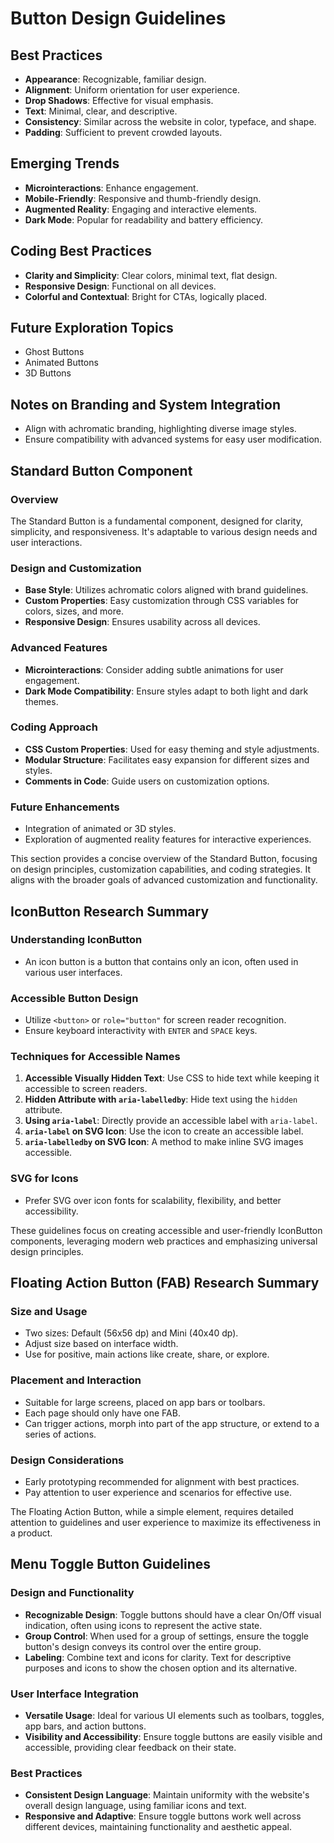 # Button Design Guidelines

## Best Practices
- **Appearance**: Recognizable, familiar design.
- **Alignment**: Uniform orientation for user experience.
- **Drop Shadows**: Effective for visual emphasis.
- **Text**: Minimal, clear, and descriptive.
- **Consistency**: Similar across the website in color, typeface, and shape.
- **Padding**: Sufficient to prevent crowded layouts.

## Emerging Trends
- **Microinteractions**: Enhance engagement.
- **Mobile-Friendly**: Responsive and thumb-friendly design.
- **Augmented Reality**: Engaging and interactive elements.
- **Dark Mode**: Popular for readability and battery efficiency.

## Coding Best Practices
- **Clarity and Simplicity**: Clear colors, minimal text, flat design.
- **Responsive Design**: Functional on all devices.
- **Colorful and Contextual**: Bright for CTAs, logically placed.

## Future Exploration Topics
- Ghost Buttons
- Animated Buttons
- 3D Buttons

## Notes on Branding and System Integration
- Align with achromatic branding, highlighting diverse image styles.
- Ensure compatibility with advanced systems for easy user modification.

## Standard Button Component

### Overview
The Standard Button is a fundamental component, designed for clarity, simplicity, and responsiveness. It's adaptable to various design needs and user interactions.

### Design and Customization
- **Base Style**: Utilizes achromatic colors aligned with brand guidelines.
- **Custom Properties**: Easy customization through CSS variables for colors, sizes, and more.
- **Responsive Design**: Ensures usability across all devices.

### Advanced Features
- **Microinteractions**: Consider adding subtle animations for user engagement.
- **Dark Mode Compatibility**: Ensure styles adapt to both light and dark themes.

### Coding Approach
- **CSS Custom Properties**: Used for easy theming and style adjustments.
- **Modular Structure**: Facilitates easy expansion for different sizes and styles.
- **Comments in Code**: Guide users on customization options.

### Future Enhancements
- Integration of animated or 3D styles.
- Exploration of augmented reality features for interactive experiences.

This section provides a concise overview of the Standard Button, focusing on design principles, customization capabilities, and coding strategies. It aligns with the broader goals of advanced customization and functionality.

## IconButton Research Summary

### Understanding IconButton
- An icon button is a button that contains only an icon, often used in various user interfaces.

### Accessible Button Design
- Utilize `<button>` or `role="button"` for screen reader recognition.
- Ensure keyboard interactivity with `ENTER` and `SPACE` keys.

### Techniques for Accessible Names
1. **Accessible Visually Hidden Text**: Use CSS to hide text while keeping it accessible to screen readers.
2. **Hidden Attribute with `aria-labelledby`**: Hide text using the `hidden` attribute.
3. **Using `aria-label`**: Directly provide an accessible label with `aria-label`.
4. **`aria-label` on SVG Icon**: Use the icon to create an accessible label.
5. **`aria-labelledby` on SVG Icon**: A method to make inline SVG images accessible.

### SVG for Icons
- Prefer SVG over icon fonts for scalability, flexibility, and better accessibility.

These guidelines focus on creating accessible and user-friendly IconButton components, leveraging modern web practices and emphasizing universal design principles.

## Floating Action Button (FAB) Research Summary

### Size and Usage
- Two sizes: Default (56x56 dp) and Mini (40x40 dp).
- Adjust size based on interface width.
- Use for positive, main actions like create, share, or explore.

### Placement and Interaction
- Suitable for large screens, placed on app bars or toolbars.
- Each page should only have one FAB.
- Can trigger actions, morph into part of the app structure, or extend to a series of actions.

### Design Considerations
- Early prototyping recommended for alignment with best practices.
- Pay attention to user experience and scenarios for effective use.

The Floating Action Button, while a simple element, requires detailed attention to guidelines and user experience to maximize its effectiveness in a product.

## Menu Toggle Button Guidelines

### Design and Functionality
- **Recognizable Design**: Toggle buttons should have a clear On/Off visual indication, often using icons to represent the active state.
- **Group Control**: When used for a group of settings, ensure the toggle button's design conveys its control over the entire group.
- **Labeling**: Combine text and icons for clarity. Text for descriptive purposes and icons to show the chosen option and its alternative.

### User Interface Integration
- **Versatile Usage**: Ideal for various UI elements such as toolbars, toggles, app bars, and action buttons.
- **Visibility and Accessibility**: Ensure toggle buttons are easily visible and accessible, providing clear feedback on their state.

### Best Practices
- **Consistent Design Language**: Maintain uniformity with the website's overall design language, using familiar icons and text.
- **Responsive and Adaptive**: Ensure toggle buttons work well across different devices, maintaining functionality and aesthetic appeal.
